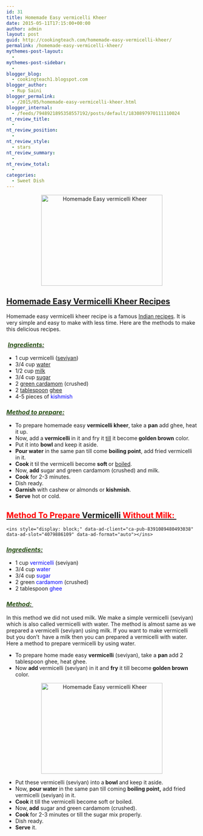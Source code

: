 ```yaml
---
id: 31
title: Homemade Easy vermicelli Kheer
date: 2015-05-11T17:15:00+00:00
author: admin
layout: post
guid: http://cookingteach.com/homemade-easy-vermicelli-kheer/
permalink: /homemade-easy-vermicelli-kheer/
mythemes-post-layout:
  - 
mythemes-post-sidebar:
  - 
blogger_blog:
  - cookingteach1.blogspot.com
blogger_author:
  - Rup Saini
blogger_permalink:
  - /2015/05/homemade-easy-vermicelli-kheer.html
blogger_internal:
  - /feeds/7948921895358557192/posts/default/1830897970111110024
nt_review_title:
  - 
nt_review_position:
  - 
nt_review_style:
  - stars
nt_review_summary:
  - 
nt_review_total:
  - 
categories:
  - Sweet Dish
---
```

<p dir="ltr" style="text-align: left;">
  <p style="clear: both; text-align: center;">
  </p>
  
  <p style="clear: both; text-align: center;">
    <a style="margin-left: 1em; margin-right: 1em;" href="http://4.bp.blogspot.com/-BkA7SLkWwQc/VVDbmq87AxI/AAAAAAAAAVM/1I2dLThd2No/s1600/hqdefault.jpg"><img title="Homemade Easy vermicelli Kheer" src="http://4.bp.blogspot.com/-BkA7SLkWwQc/VVDbmq87AxI/AAAAAAAAAVM/1I2dLThd2No/s320/hqdefault.jpg" alt="Homemade Easy vermicelli Kheer" width="320" height="240" border="0" /></a>
  </p>
  
  <h2>
    <span style="text-decoration: underline;">Homemade Easy Vermicelli <a title="Kheer" href="http://en.wikipedia.org/wiki/Kheer" target="_blank" rel="wikipedia">Kheer</a> Recipes</span>
  </h2>
  
  <p>
    Homemade easy vermicelli kheer recipe is a famous <a title="Indian cuisine" href="http://en.wikipedia.org/wiki/Indian_cuisine" target="_blank" rel="wikipedia">Indian recipes</a>. It is very simple and easy to make with less time. Here are the methods to make this delicious recipes.
  </p>
  
  <h3 style="text-align: left;">
     <i><u><span style="color: #274e13;">Ingredients: </span></u></i>
  </h3>
  
  <ul>
    <li>
      1 cup vermicelli (<a title="Vermicelli" href="http://en.wikipedia.org/wiki/Vermicelli" target="_blank" rel="wikipedia">seviyan</a>)
    </li>
    <li>
      3/4 cup <a title="Water" href="http://en.wikipedia.org/wiki/Water" target="_blank" rel="wikipedia">water</a>
    </li>
    <li>
      1/2 cup <a title="Milk" href="http://en.wikipedia.org/wiki/Milk" target="_blank" rel="wikipedia">milk</a>
    </li>
    <li>
      3/4 cup <a title="Sugar" href="http://en.wikipedia.org/wiki/Sugar" target="_blank" rel="wikipedia">sugar</a>
    </li>
    <li>
      2 <a title="Elettaria" href="http://en.wikipedia.org/wiki/Elettaria" target="_blank" rel="wikipedia">green cardamom</a> (crushed)
    </li>
    <li>
      2 <a title="Tablespoon" href="http://en.wikipedia.org/wiki/Tablespoon" target="_blank" rel="wikipedia">tablespoon</a> <a title="Ghee" href="http://en.wikipedia.org/wiki/Ghee" target="_blank" rel="wikipedia">ghee</a>
    </li>
    <li>
      4-5 pieces of<span style="color: blue;"> kishmish</span>
    </li>
  </ul>
  
  <h3 style="text-align: left;">
    <i><u><span style="color: #274e13;">Method to prepare: </span></u></i>
  </h3>
  
  <ul>
    <li>
      To prepare homemade easy <b>vermicelli kheer</b>, take a <b>pan</b> add ghee, heat it up.
    </li>
    <li>
      Now, add a<b> vermicelli </b>in it and fry it <a title="Till" href="http://en.wikipedia.org/wiki/Till" target="_blank" rel="wikipedia">till</a> it become<b> golden brown</b> color.
    </li>
    <li>
      Put it into <b>bowl </b>and keep it aside.
    </li>
    <li>
      <b>Pour water</b> in the same pan till come <b>boiling point</b>, add fried vermicelli in it.
    </li>
    <li>
      <b>Cook </b>it til the vermicelli become <b>soft </b>or <a title="Boiling" href="http://en.wikipedia.org/wiki/Boiling" target="_blank" rel="wikipedia">boiled</a>.
    </li>
    <li>
      Now, <b>add</b> sugar and green cardamom (crushed) and milk.
    </li>
    <li>
      <b>Cook</b> for 2-3 minutes.
    </li>
    <li>
      Dish ready.
    </li>
    <li>
      <b>Garnish</b> with cashew or almonds or <b>kishmish</b>.
    </li>
    <li>
      <b>Serve</b> hot or cold.
    </li>
  </ul>
  
  <h2 style="text-align: left;">
    <u><b><span style="color: red;">Method To Prepare <a title="Vermicelli" href="http://en.wikipedia.org/wiki/Vermicelli" target="_blank" rel="wikipedia">Vermicelli</a> Without Milk: </span></b></u>
  </h2>
  
  <p>
    <!-- post -->
    
    <ins style="display: block;" data-ad-client="ca-pub-8391089480493038" data-ad-slot="4079886109" data-ad-format="auto"></ins>
  </p>
  
  <h3 style="text-align: left;">
    <i><u><span style="color: #274e13;">Ingredients:</span></u></i>
  </h3>
  
  <ul>
    <li>
      1 cup <span style="color: blue;">vermicelli</span> (seviyan)
    </li>
    <li>
      3/4 cup <span style="color: blue;">water</span>
    </li>
    <li>
      3/4 cup <span style="color: blue;">sugar</span>
    </li>
    <li>
      2 green<span style="color: blue;"> cardamom</span> (crushed)
    </li>
    <li>
      2 tablespoon <span style="color: blue;">ghee</span>
    </li>
  </ul>
  
  <h3 style="text-align: left;">
    <i><u><span style="color: #274e13;">Method: </span></u></i>
  </h3>
  
  <p>
    In this method we did not used milk. We make a simple vermicelli (seviyan) which is also called vermicelli with water. The method is almost same as we prepared a vermicelli (seviyan) using milk. If you want to make vermicelli but you don&#8217;t  have a milk then you can prepared a vermicelli with water. Here a method to prepare vermicelli by using water.
  </p>
  
  <ul>
    <li>
      To prepare home made easy <b>vermicelli</b> (seviyan), take a <b>pan </b>add 2 tablespoon ghee, heat ghee.
    </li>
    <li>
      Now <b>add </b>vermicelli (seviyan) in it and <b>fry</b> it till become<b> golden brown</b> color.
    </li>
  </ul>
  
  <p style="clear: both; text-align: center;">
  </p>
  
  <p style="clear: both; text-align: center;">
    <a style="margin-left: 1em; margin-right: 1em;" href="http://1.bp.blogspot.com/-nKh66X49iFE/VVDarfIpzMI/AAAAAAAAAVE/FxfDTgCTR4Q/s1600/20130809-101946.jpg"><img title="Homemade Easy vermicelli Kheer" src="http://1.bp.blogspot.com/-nKh66X49iFE/VVDarfIpzMI/AAAAAAAAAVE/FxfDTgCTR4Q/s320/20130809-101946.jpg" alt="Homemade Easy vermicelli Kheer" width="320" height="240" border="0" /></a>
  </p>
  
  <p>
  </p>
  
  <ul>
    <li>
      Put these vermicelli (seviyan) into a<b> bowl </b>and keep it aside.
    </li>
    <li>
      Now, <b>pour water</b> in the same pan till coming <b>boiling point,</b> add fried vermicelli (seviyan) in it.
    </li>
    <li>
      <b>Cook </b>it till the vermicelli become soft or boiled.
    </li>
    <li>
      Now,<b> add</b> sugar and green cardamom (crushed).
    </li>
    <li>
      <b>Cook </b>for 2-3 minutes or till the sugar mix properly.
    </li>
    <li>
      Dish ready.
    </li>
    <li>
      <b>Serve</b> it.
    </li>
  </ul>
</p>